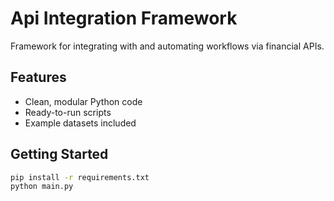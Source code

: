 # Api Integration Framework

Framework for integrating with and automating workflows via financial APIs.

## Features
- Clean, modular Python code
- Ready-to-run scripts
- Example datasets included

## Getting Started
```bash
pip install -r requirements.txt
python main.py
```
